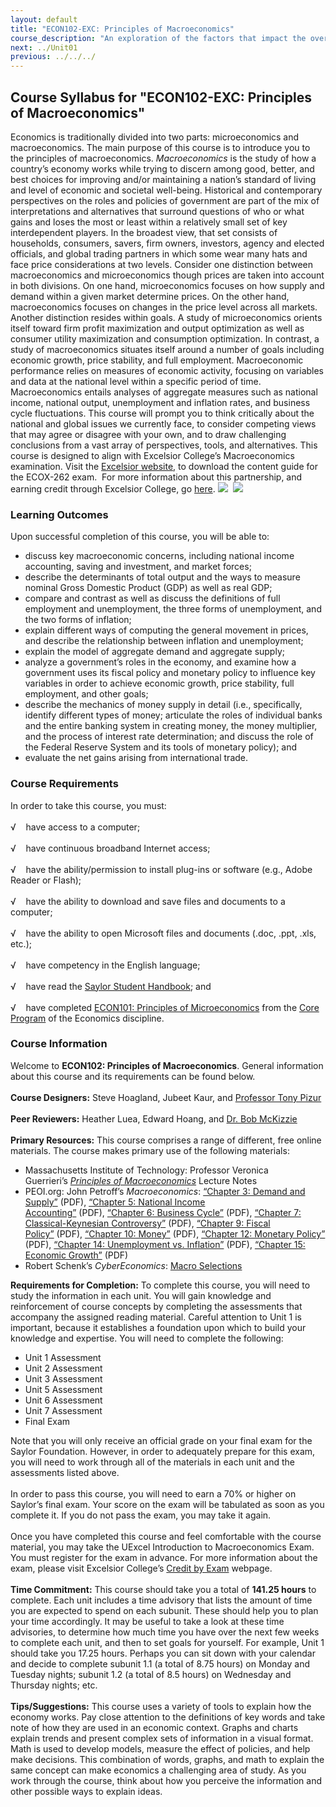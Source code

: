 ```yaml
---
layout: default
title: "ECON102-EXC: Principles of Macroeconomics"
course_description: "An exploration of the factors that impact the overall performance of economies. The course focuses on public policies helping and hindering the achievement of intended outcomes, such as reducing unemployment or increasing trade. ECON102-EXC is aligned with a challenge exam proctored by Excelsior College, a private, nonprofit institution with a credit-by-exam program that enables students to earn college level credit in select subject areas by passing proficiency examinations."
next: ../Unit01
previous: ../../../
---
```

Course Syllabus for "ECON102-EXC: Principles of Macroeconomics"
---------------------------------------------------------------

Economics is traditionally divided into two parts: microeconomics and
macroeconomics. The main purpose of this course is to introduce you to
the principles of macroeconomics. *Macroeconomics* is the study of how a
country’s economy works while trying to discern among good, better, and
best choices for improving and/or maintaining a nation’s standard of
living and level of economic and societal well-being. Historical and
contemporary perspectives on the roles and policies of government are
part of the mix of interpretations and alternatives that surround
questions of who or what gains and loses the most or least within a
relatively small set of key interdependent players. In the broadest
view, that set consists of households, consumers, savers, firm owners,
investors, agency and elected officials, and global trading partners in
which some wear many hats and face price considerations at two levels.
Consider one distinction between macroeconomics and microeconomics
though prices are taken into account in both divisions. On one hand,
microeconomics focuses on how supply and demand within a given market
determine prices. On the other hand, macroeconomics focuses on changes
in the price level across all markets. Another distinction resides
within goals. A study of microeconomics orients itself toward firm
profit maximization and output optimization as well as consumer utility
maximization and consumption optimization. In contrast, a study of
macroeconomics situates itself around a number of goals including
economic growth, price stability, and full employment. Macroeconomic
performance relies on measures of economic activity, focusing on
variables and data at the national level within a specific period of
time. Macroeconomics entails analyses of aggregate measures such as
national income, national output, unemployment and inflation rates, and
business cycle fluctuations. This course will prompt you to think
critically about the national and global issues we currently face, to
consider competing views that may agree or disagree with your own, and
to draw challenging conclusions from a vast array of perspectives,
tools, and alternatives. This course is designed to align with Excelsior
College’s Macroeconomics examination. Visit the [Excelsior
website](http://www.excelsior.edu/exams/introduction-to-macroeconomics),
to download the content guide for the ECOX-262 exam.  For more
information about this partnership, and earning credit through Excelsior
College, go
[here](http://www.saylor.org/student-credit-pathways/excelsior-college/).
![](http://www.saylor.org/site/wp-content/uploads/2012/11/Excelsior-Logo.png)  ![](http://www.saylor.org/site/wp-content/uploads/2013/06/UExcel2.jpg)

### Learning Outcomes

Upon successful completion of this course, you will be able to:  

-   discuss key macroeconomic concerns, including national income
    accounting, saving and investment, and market forces;
-   describe the determinants of total output and the ways to measure
    nominal Gross Domestic Product (GDP) as well as real GDP;
-   compare and contrast as well as discuss the definitions of full
    employment and unemployment, the three forms of unemployment, and
    the two forms of inflation;
-   explain different ways of computing the general movement in prices,
    and describe the relationship between inflation and unemployment;
-   explain the model of aggregate demand and aggregate supply;
-   analyze a government’s roles in the economy, and examine how a
    government uses its fiscal policy and monetary policy to influence
    key variables in order to achieve economic growth, price stability,
    full employment, and other goals;
-   describe the mechanics of money supply in detail (i.e.,
    specifically, identify different types of money; articulate the
    roles of individual banks and the entire banking system in creating
    money, the money multiplier, and the process of interest rate
    determination; and discuss the role of the Federal Reserve System
    and its tools of monetary policy); and
-   evaluate the net gains arising from international trade.

### Course Requirements

In order to take this course, you must:  
    
 √    have access to a computer;  
    
 √    have continuous broadband Internet access;  
    
 √    have the ability/permission to install plug-ins or software (e.g.,
Adobe Reader or Flash);  
    
 √    have the ability to download and save files and documents to a
computer;  
    
 √    have the ability to open Microsoft files and documents (.doc,
.ppt, .xls, etc.);  
    
 √    have competency in the English language;  
    
 √    have read the [Saylor Student
Handbook](http://www.saylor.org/site/wp-content/uploads/2012/05/Saylor-StudentHandbook.pdf);
and  
    
 √    have completed [ECON101: Principles of
Microeconomics](http://www.saylor.org/courses/econ101/) from the [Core
Program](http://www.saylor.org/majors/economics/) of the Economics
discipline.

### Course Information

Welcome to **ECON102: Principles of Macroeconomics**. General
information about this course and its requirements can be found below.  
    
 **Course Designers:** Steve Hoagland, Jubeet Kaur, and [Professor Tony
Pizur](http://www.saylor.org/facuty-h-n/#ProfessorTonyPizur)  
    
 **Peer Reviewers:** Heather Luea, Edward Hoang, and [Dr. Bob
McKizzie](http://wwww.saylor.org/faculty-h-n/#DrBobMcKizzie)  
    
 **Primary Resources:** This course comprises a range of different, free
online materials. The course makes primary use of the following
materials:  

-   Massachusetts Institute of Technology: Professor Veronica
    Guerrieri’s [*Principles of
    Macroeconomics*](http://ocw.mit.edu/courses/economics/14-02-principles-of-macroeconomics-fall-2009/lecture-notes/) Lecture
    Notes
-   PEOI.org: John Petroff’s *Macroeconomics*: [“Chapter 3: Demand and
    Supply”](http://www.saylor.org/site/wp-content/uploads/2012/06/Chapter-3-Demand-and-Supply.pdf) (PDF), [“Chapter
    5: National Income
    Accounting”](http://www.saylor.org/site/wp-content/uploads/2012/06/Chapter-5-National-Income-Accounting-Petroff.pdf) (PDF), [“Chapter
    6: Business
    Cycle”](http://www.saylor.org/site/wp-content/uploads/2012/06/Chapter-6-The-Business-Cycle-Petroff.pdf) (PDF), [“Chapter
    7: Classical-Keynesian
    Controversy”](http://www.saylor.org/site/wp-content/uploads/2012/06/Classical-Keynesian-Controversey.pdf) (PDF), [“Chapter
    9: Fiscal
    Policy”](http://www.saylor.org/site/wp-content/uploads/2012/06/Chapter-9-Fiscal-Policy-Petroff.pdf) (PDF), [“Chapter
    10:
    Money”](http://www.saylor.org/site/wp-content/uploads/2012/07/Chapter-10-Money.pdf) (PDF),
    [“Chapter 12: Monetary
    Policy”](http://www.saylor.org/site/wp-content/uploads/2013/06/ECON102EXC-6.4.3-Chapter-12-Monetary-Policy.pdf)
    (PDF), [“Chapter 14: Unemployment vs.
    Inflation”](http://www.saylor.org/site/wp-content/uploads/2012/07/Chapter-14-Unemployment-vs-Inflation.pdf) (PDF), [“Chapter
    15: Economic
    Growth”](http://www.saylor.org/site/wp-content/uploads/2012/06/Chapter-15-Economic-Growth-Petroff.pdf) (PDF)
-   Robert Schenk’s *CyberEconomics*: [Macro
    Selections](http://ingrimayne.com/econ/TOC.html)

**Requirements for Completion:** To complete this course, you will need
to study the information in each unit. You will gain knowledge and
reinforcement of course concepts by completing the assessments that
accompany the assigned reading material. Careful attention to Unit 1 is
important, because it establishes a foundation upon which to build your
knowledge and expertise. You will need to complete the following:  

-   Unit 1 Assessment
-   Unit 2 Assessment
-   Unit 3 Assessment
-   Unit 5 Assessment
-   Unit 6 Assessment
-   Unit 7 Assessment
-   Final Exam

Note that you will only receive an official grade on your final exam for
the Saylor Foundation. However, in order to adequately prepare for this
exam, you will need to work through all of the materials in each unit
and the assessments listed above.  
    
 In order to pass this course, you will need to earn a 70% or higher on
Saylor’s final exam. Your score on the exam will be tabulated as soon as
you complete it. If you do not pass the exam, you may take it again.  
    
 Once you have completed this course and feel comfortable with the
course material, you may take the UExcel Introduction to Macroeconomics
Exam. You must register for the exam in advance. For more information
about the exam, please visit Excelsior College’s [Credit by
Exam](http://www.excelsior.edu/ecapps/exams/examDetail.jsf) webpage.  
    
 **Time Commitment:** This course should take you a total of **141.25
hours** to complete. Each unit includes a time advisory that lists the
amount of time you are expected to spend on each subunit. These should
help you to plan your time accordingly. It may be useful to take a look
at these time advisories, to determine how much time you have over the
next few weeks to complete each unit, and then to set goals for
yourself. For example, Unit 1 should take you 17.25 hours. Perhaps you
can sit down with your calendar and decide to complete subunit 1.1 (a
total of 8.75 hours) on Monday and Tuesday nights; subunit 1.2 (a total
of 8.5 hours) on Wednesday and Thursday nights; etc.  
    
 **Tips/Suggestions:** This course uses a variety of tools to explain
how the economy works. Pay close attention to the definitions of key
words and take note of how they are used in an economic context. Graphs
and charts explain trends and present complex sets of information in a
visual format. Math is used to develop models, measure the effect of
policies, and help make decisions. This combination of words, graphs,
and math to explain the same concept can make economics a challenging
area of study. As you work through the course, think about how you
perceive the information and other possible ways to explain ideas.  
    

